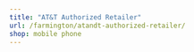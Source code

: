 ```yaml
---
title: "AT&T Authorized Retailer"
url: /farmington/atandt-authorized-retailer/
shop: mobile phone
---
```

